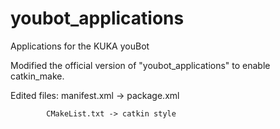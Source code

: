 # youbot_applications
Applications for the KUKA youBot

Modified the official version of "youbot_applications" to enable catkin_make.

Edited files:
            manifest.xml -> package.xml
            
            CMakeList.txt -> catkin style
